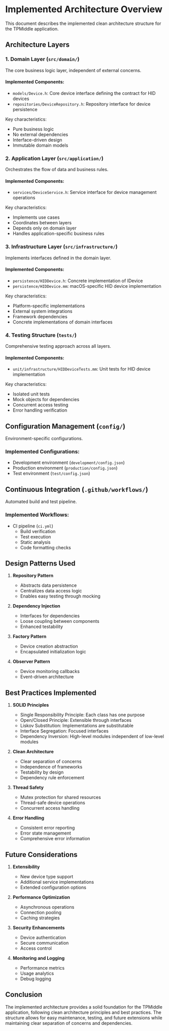 # Implemented Architecture Overview

This document describes the implemented clean architecture structure for the TPMiddle application.

## Architecture Layers

### 1. Domain Layer (`src/domain/`)
The core business logic layer, independent of external concerns.

#### Implemented Components:
- `models/Device.h`: Core device interface defining the contract for HID devices
- `repositories/DeviceRepository.h`: Repository interface for device persistence

Key characteristics:
- Pure business logic
- No external dependencies
- Interface-driven design
- Immutable domain models

### 2. Application Layer (`src/application/`)
Orchestrates the flow of data and business rules.

#### Implemented Components:
- `services/DeviceService.h`: Service interface for device management operations

Key characteristics:
- Implements use cases
- Coordinates between layers
- Depends only on domain layer
- Handles application-specific business rules

### 3. Infrastructure Layer (`src/infrastructure/`)
Implements interfaces defined in the domain layer.

#### Implemented Components:
- `persistence/HIDDevice.h`: Concrete implementation of IDevice
- `persistence/HIDDevice.mm`: macOS-specific HID device implementation

Key characteristics:
- Platform-specific implementations
- External system integrations
- Framework dependencies
- Concrete implementations of domain interfaces

### 4. Testing Structure (`tests/`)
Comprehensive testing approach across all layers.

#### Implemented Components:
- `unit/infrastructure/HIDDeviceTests.mm`: Unit tests for HID device implementation

Key characteristics:
- Isolated unit tests
- Mock objects for dependencies
- Concurrent access testing
- Error handling verification

## Configuration Management (`config/`)
Environment-specific configurations.

### Implemented Configurations:
- Development environment (`development/config.json`)
- Production environment (`production/config.json`)
- Test environment (`test/config.json`)

## Continuous Integration (`.github/workflows/`)
Automated build and test pipeline.

### Implemented Workflows:
- CI pipeline (`ci.yml`)
  - Build verification
  - Test execution
  - Static analysis
  - Code formatting checks

## Design Patterns Used

1. **Repository Pattern**
   - Abstracts data persistence
   - Centralizes data access logic
   - Enables easy testing through mocking

2. **Dependency Injection**
   - Interfaces for dependencies
   - Loose coupling between components
   - Enhanced testability

3. **Factory Pattern**
   - Device creation abstraction
   - Encapsulated initialization logic

4. **Observer Pattern**
   - Device monitoring callbacks
   - Event-driven architecture

## Best Practices Implemented

1. **SOLID Principles**
   - Single Responsibility Principle: Each class has one purpose
   - Open/Closed Principle: Extensible through interfaces
   - Liskov Substitution: Implementations are substitutable
   - Interface Segregation: Focused interfaces
   - Dependency Inversion: High-level modules independent of low-level modules

2. **Clean Architecture**
   - Clear separation of concerns
   - Independence of frameworks
   - Testability by design
   - Dependency rule enforcement

3. **Thread Safety**
   - Mutex protection for shared resources
   - Thread-safe device operations
   - Concurrent access handling

4. **Error Handling**
   - Consistent error reporting
   - Error state management
   - Comprehensive error information

## Future Considerations

1. **Extensibility**
   - New device type support
   - Additional service implementations
   - Extended configuration options

2. **Performance Optimization**
   - Asynchronous operations
   - Connection pooling
   - Caching strategies

3. **Security Enhancements**
   - Device authentication
   - Secure communication
   - Access control

4. **Monitoring and Logging**
   - Performance metrics
   - Usage analytics
   - Debug logging

## Conclusion

The implemented architecture provides a solid foundation for the TPMiddle application, following clean architecture principles and best practices. The structure allows for easy maintenance, testing, and future extensions while maintaining clear separation of concerns and dependencies.
